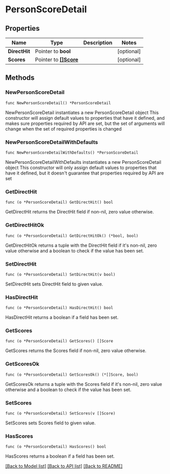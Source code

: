 # PersonScoreDetail

## Properties

Name | Type | Description | Notes
------------ | ------------- | ------------- | -------------
**DirectHit** | Pointer to **bool** |  | [optional] 
**Scores** | Pointer to [**[]Score**](Score.md) |  | [optional] 

## Methods

### NewPersonScoreDetail

`func NewPersonScoreDetail() *PersonScoreDetail`

NewPersonScoreDetail instantiates a new PersonScoreDetail object
This constructor will assign default values to properties that have it defined,
and makes sure properties required by API are set, but the set of arguments
will change when the set of required properties is changed

### NewPersonScoreDetailWithDefaults

`func NewPersonScoreDetailWithDefaults() *PersonScoreDetail`

NewPersonScoreDetailWithDefaults instantiates a new PersonScoreDetail object
This constructor will only assign default values to properties that have it defined,
but it doesn't guarantee that properties required by API are set

### GetDirectHit

`func (o *PersonScoreDetail) GetDirectHit() bool`

GetDirectHit returns the DirectHit field if non-nil, zero value otherwise.

### GetDirectHitOk

`func (o *PersonScoreDetail) GetDirectHitOk() (*bool, bool)`

GetDirectHitOk returns a tuple with the DirectHit field if it's non-nil, zero value otherwise
and a boolean to check if the value has been set.

### SetDirectHit

`func (o *PersonScoreDetail) SetDirectHit(v bool)`

SetDirectHit sets DirectHit field to given value.

### HasDirectHit

`func (o *PersonScoreDetail) HasDirectHit() bool`

HasDirectHit returns a boolean if a field has been set.

### GetScores

`func (o *PersonScoreDetail) GetScores() []Score`

GetScores returns the Scores field if non-nil, zero value otherwise.

### GetScoresOk

`func (o *PersonScoreDetail) GetScoresOk() (*[]Score, bool)`

GetScoresOk returns a tuple with the Scores field if it's non-nil, zero value otherwise
and a boolean to check if the value has been set.

### SetScores

`func (o *PersonScoreDetail) SetScores(v []Score)`

SetScores sets Scores field to given value.

### HasScores

`func (o *PersonScoreDetail) HasScores() bool`

HasScores returns a boolean if a field has been set.


[[Back to Model list]](../README.md#documentation-for-models) [[Back to API list]](../README.md#documentation-for-api-endpoints) [[Back to README]](../README.md)


